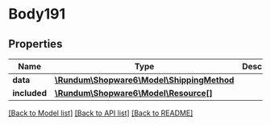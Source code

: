 # Body191

## Properties
Name | Type | Description | Notes
------------ | ------------- | ------------- | -------------
**data** | [**\Rundum\Shopware6\Model\ShippingMethod**](ShippingMethod.md) |  | [optional] 
**included** | [**\Rundum\Shopware6\Model\Resource[]**](Resource.md) |  | [optional] 

[[Back to Model list]](../../README.md#documentation-for-models) [[Back to API list]](../../README.md#documentation-for-api-endpoints) [[Back to README]](../../README.md)

